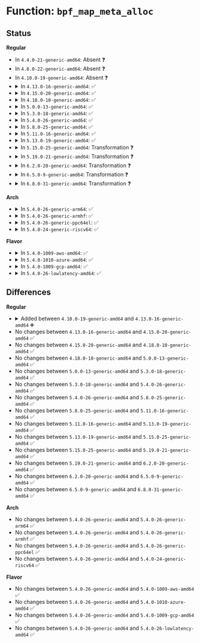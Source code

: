 # Function: <code>bpf_map_meta_alloc</code>

## Status
<b>Regular</b>
<ul>
<li>
In <code>4.4.0-21-generic-amd64</code>: Absent ❓
</li>
<li>
In <code>4.8.0-22-generic-amd64</code>: Absent ❓
</li>
<li>
In <code>4.10.0-19-generic-amd64</code>: Absent ❓
</li>
<li>
<details>
<summary>In <code>4.13.0-16-generic-amd64</code>: ✅</summary>

```c
struct bpf_map * bpf_map_meta_alloc(int inner_map_ufd)
```

```json
{
  "name": "bpf_map_meta_alloc",
  "collision_type": "Unique Global",
  "inline_type": "No",
  "funcs": [
    {
      "addr": 18446744071580543552,
      "name": "bpf_map_meta_alloc",
      "external": true,
      "loc": "kernel/bpf/map_in_map.c:12",
      "file": "kernel/bpf/map_in_map.c",
      "inline": "seen, unknown",
      "caller_inline": [],
      "caller_func": [
        "kernel/bpf/hashtab.c:htab_of_map_alloc",
        "kernel/bpf/arraymap.c:array_of_map_alloc"
      ]
    }
  ],
  "symbols": [
    {
      "addr": 18446744071580543552,
      "name": "bpf_map_meta_alloc",
      "section": ".text",
      "bind": "STB_GLOBAL",
      "size": 232
    }
  ]
}
```
</details>
</li>
<li>
<details>
<summary>In <code>4.15.0-20-generic-amd64</code>: ✅</summary>

```c
struct bpf_map * bpf_map_meta_alloc(int inner_map_ufd)
```

```json
{
  "name": "bpf_map_meta_alloc",
  "collision_type": "Unique Global",
  "inline_type": "No",
  "funcs": [
    {
      "addr": 18446744071580608720,
      "name": "bpf_map_meta_alloc",
      "external": true,
      "loc": "kernel/bpf/map_in_map.c:12",
      "file": "kernel/bpf/map_in_map.c",
      "inline": "seen, unknown",
      "caller_inline": [],
      "caller_func": [
        "kernel/bpf/hashtab.c:htab_of_map_alloc",
        "kernel/bpf/arraymap.c:array_of_map_alloc"
      ]
    }
  ],
  "symbols": [
    {
      "addr": 18446744071580608720,
      "name": "bpf_map_meta_alloc",
      "section": ".text",
      "bind": "STB_GLOBAL",
      "size": 230
    }
  ]
}
```
</details>
</li>
<li>
<details>
<summary>In <code>4.18.0-10-generic-amd64</code>: ✅</summary>

```c
struct bpf_map * bpf_map_meta_alloc(int inner_map_ufd)
```

```json
{
  "name": "bpf_map_meta_alloc",
  "collision_type": "Unique Global",
  "inline_type": "No",
  "funcs": [
    {
      "addr": 18446744071580704912,
      "name": "bpf_map_meta_alloc",
      "external": true,
      "loc": "kernel/bpf/map_in_map.c:12",
      "file": "kernel/bpf/map_in_map.c",
      "inline": "seen, unknown",
      "caller_inline": [],
      "caller_func": [
        "kernel/bpf/hashtab.c:htab_of_map_alloc",
        "kernel/bpf/arraymap.c:array_of_map_alloc"
      ]
    }
  ],
  "symbols": [
    {
      "addr": 18446744071580704912,
      "name": "bpf_map_meta_alloc",
      "section": ".text",
      "bind": "STB_GLOBAL",
      "size": 210
    }
  ]
}
```
</details>
</li>
<li>
<details>
<summary>In <code>5.0.0-13-generic-amd64</code>: ✅</summary>

```c
struct bpf_map * bpf_map_meta_alloc(int inner_map_ufd)
```

```json
{
  "name": "bpf_map_meta_alloc",
  "collision_type": "Unique Global",
  "inline_type": "No",
  "funcs": [
    {
      "addr": 18446744071580777296,
      "name": "bpf_map_meta_alloc",
      "external": true,
      "loc": "kernel/bpf/map_in_map.c:12",
      "file": "kernel/bpf/map_in_map.c",
      "inline": "seen, unknown",
      "caller_inline": [],
      "caller_func": [
        "kernel/bpf/hashtab.c:htab_of_map_alloc",
        "kernel/bpf/arraymap.c:array_of_map_alloc"
      ]
    }
  ],
  "symbols": [
    {
      "addr": 18446744071580777296,
      "name": "bpf_map_meta_alloc",
      "section": ".text",
      "bind": "STB_GLOBAL",
      "size": 272
    }
  ]
}
```
</details>
</li>
<li>
<details>
<summary>In <code>5.3.0-18-generic-amd64</code>: ✅</summary>

```c
struct bpf_map * bpf_map_meta_alloc(int inner_map_ufd)
```

```json
{
  "name": "bpf_map_meta_alloc",
  "collision_type": "Unique Global",
  "inline_type": "No",
  "funcs": [
    {
      "addr": 18446744071580861632,
      "name": "bpf_map_meta_alloc",
      "external": true,
      "loc": "kernel/bpf/map_in_map.c:9",
      "file": "kernel/bpf/map_in_map.c",
      "inline": "seen, unknown",
      "caller_inline": [],
      "caller_func": [
        "kernel/bpf/hashtab.c:htab_of_map_alloc",
        "kernel/bpf/arraymap.c:array_of_map_alloc"
      ]
    }
  ],
  "symbols": [
    {
      "addr": 18446744071580861632,
      "name": "bpf_map_meta_alloc",
      "section": ".text",
      "bind": "STB_GLOBAL",
      "size": 304
    }
  ]
}
```
</details>
</li>
<li>
<details>
<summary>In <code>5.4.0-26-generic-amd64</code>: ✅</summary>

```c
struct bpf_map * bpf_map_meta_alloc(int inner_map_ufd)
```

```json
{
  "name": "bpf_map_meta_alloc",
  "collision_type": "Unique Global",
  "inline_type": "No",
  "funcs": [
    {
      "addr": 18446744071580912672,
      "name": "bpf_map_meta_alloc",
      "external": true,
      "loc": "kernel/bpf/map_in_map.c:9",
      "file": "kernel/bpf/map_in_map.c",
      "inline": "seen, unknown",
      "caller_inline": [],
      "caller_func": [
        "kernel/bpf/hashtab.c:htab_of_map_alloc",
        "kernel/bpf/arraymap.c:array_of_map_alloc"
      ]
    }
  ],
  "symbols": [
    {
      "addr": 18446744071580912672,
      "name": "bpf_map_meta_alloc",
      "section": ".text",
      "bind": "STB_GLOBAL",
      "size": 304
    }
  ]
}
```
</details>
</li>
<li>
<details>
<summary>In <code>5.8.0-25-generic-amd64</code>: ✅</summary>

```c
struct bpf_map * bpf_map_meta_alloc(int inner_map_ufd)
```

```json
{
  "name": "bpf_map_meta_alloc",
  "collision_type": "Unique Global",
  "inline_type": "No",
  "funcs": [
    {
      "addr": 18446744071581059600,
      "name": "bpf_map_meta_alloc",
      "external": true,
      "loc": "kernel/bpf/map_in_map.c:9",
      "file": "kernel/bpf/map_in_map.c",
      "inline": "seen, unknown",
      "caller_inline": [],
      "caller_func": [
        "kernel/bpf/hashtab.c:htab_of_map_alloc",
        "kernel/bpf/arraymap.c:array_of_map_alloc"
      ]
    }
  ],
  "symbols": [
    {
      "addr": 18446744071581059600,
      "name": "bpf_map_meta_alloc",
      "section": ".text",
      "bind": "STB_GLOBAL",
      "size": 305
    }
  ]
}
```
</details>
</li>
<li>
<details>
<summary>In <code>5.11.0-16-generic-amd64</code>: ✅</summary>

```c
struct bpf_map * bpf_map_meta_alloc(int inner_map_ufd)
```

```json
{
  "name": "bpf_map_meta_alloc",
  "collision_type": "Unique Global",
  "inline_type": "No",
  "funcs": [
    {
      "addr": 18446744071581071648,
      "name": "bpf_map_meta_alloc",
      "external": true,
      "loc": "kernel/bpf/map_in_map.c:9",
      "file": "kernel/bpf/map_in_map.c",
      "inline": "seen, unknown",
      "caller_inline": [],
      "caller_func": [
        "kernel/bpf/hashtab.c:htab_of_map_alloc",
        "kernel/bpf/arraymap.c:array_of_map_alloc"
      ]
    }
  ],
  "symbols": [
    {
      "addr": 18446744071581071648,
      "name": "bpf_map_meta_alloc",
      "section": ".text",
      "bind": "STB_GLOBAL",
      "size": 349
    }
  ]
}
```
</details>
</li>
<li>
<details>
<summary>In <code>5.13.0-19-generic-amd64</code>: ✅</summary>

```c
struct bpf_map * bpf_map_meta_alloc(int inner_map_ufd)
```

```json
{
  "name": "bpf_map_meta_alloc",
  "collision_type": "Unique Global",
  "inline_type": "No",
  "funcs": [
    {
      "addr": 18446744071581086624,
      "name": "bpf_map_meta_alloc",
      "external": true,
      "loc": "kernel/bpf/map_in_map.c:9",
      "file": "kernel/bpf/map_in_map.c",
      "inline": "seen, unknown",
      "caller_inline": [],
      "caller_func": [
        "kernel/bpf/hashtab.c:htab_of_map_alloc",
        "kernel/bpf/arraymap.c:array_of_map_alloc"
      ]
    }
  ],
  "symbols": [
    {
      "addr": 18446744071581086624,
      "name": "bpf_map_meta_alloc",
      "section": ".text",
      "bind": "STB_GLOBAL",
      "size": 349
    }
  ]
}
```
</details>
</li>
<li>
<details>
<summary>In <code>5.15.0-25-generic-amd64</code>: Transformation ❓</summary>

```c
struct bpf_map * bpf_map_meta_alloc(int inner_map_ufd)
```

```json
{
  "name": "bpf_map_meta_alloc",
  "collision_type": "Unique Global",
  "inline_type": "No",
  "funcs": [
    {
      "addr": 0,
      "name": "bpf_map_meta_alloc",
      "external": true,
      "loc": "kernel/bpf/map_in_map.c:10",
      "file": "kernel/bpf/map_in_map.c",
      "inline": "seen, unknown",
      "caller_inline": [],
      "caller_func": [
        "kernel/bpf/hashtab.c:htab_of_map_alloc",
        "kernel/bpf/arraymap.c:array_of_map_alloc"
      ]
    }
  ],
  "symbols": [
    {
      "addr": 18446744071592186560,
      "name": "bpf_map_meta_alloc.cold",
      "section": ".text",
      "bind": "STB_LOCAL",
      "size": 21
    },
    {
      "addr": 18446744071581315408,
      "name": "bpf_map_meta_alloc",
      "section": ".text",
      "bind": "STB_GLOBAL",
      "size": 406
    }
  ]
}
```
</details>
</li>
<li>
<details>
<summary>In <code>5.19.0-21-generic-amd64</code>: Transformation ❓</summary>

```c
struct bpf_map * bpf_map_meta_alloc(int inner_map_ufd)
```

```json
{
  "name": "bpf_map_meta_alloc",
  "collision_type": "Unique Global",
  "inline_type": "No",
  "funcs": [
    {
      "addr": 0,
      "name": "bpf_map_meta_alloc",
      "external": true,
      "loc": "kernel/bpf/map_in_map.c:10",
      "file": "kernel/bpf/map_in_map.c",
      "inline": "seen, unknown",
      "caller_inline": [],
      "caller_func": [
        "kernel/bpf/hashtab.c:htab_of_map_alloc",
        "kernel/bpf/arraymap.c:array_of_map_alloc"
      ]
    }
  ],
  "symbols": [
    {
      "addr": 18446744071593960854,
      "name": "bpf_map_meta_alloc.cold",
      "section": ".text",
      "bind": "STB_LOCAL",
      "size": 21
    },
    {
      "addr": 18446744071581614912,
      "name": "bpf_map_meta_alloc",
      "section": ".text",
      "bind": "STB_GLOBAL",
      "size": 409
    }
  ]
}
```
</details>
</li>
<li>
<details>
<summary>In <code>6.2.0-20-generic-amd64</code>: Transformation ❓</summary>

```c
struct bpf_map * bpf_map_meta_alloc(int inner_map_ufd)
```

```json
{
  "name": "bpf_map_meta_alloc",
  "collision_type": "Unique Global",
  "inline_type": "No",
  "funcs": [
    {
      "addr": 0,
      "name": "bpf_map_meta_alloc",
      "external": true,
      "loc": "kernel/bpf/map_in_map.c:10",
      "file": "kernel/bpf/map_in_map.c",
      "inline": "seen, unknown",
      "caller_inline": [],
      "caller_func": [
        "kernel/bpf/hashtab.c:htab_of_map_alloc",
        "kernel/bpf/arraymap.c:array_of_map_alloc"
      ]
    }
  ],
  "symbols": [
    {
      "addr": 18446744071596021481,
      "name": "bpf_map_meta_alloc.cold",
      "section": ".text",
      "bind": "STB_LOCAL",
      "size": 21
    },
    {
      "addr": 18446744071581998992,
      "name": "bpf_map_meta_alloc",
      "section": ".text",
      "bind": "STB_GLOBAL",
      "size": 425
    }
  ]
}
```
</details>
</li>
<li>
<details>
<summary>In <code>6.5.0-9-generic-amd64</code>: Transformation ❓</summary>

```c
struct bpf_map * bpf_map_meta_alloc(int inner_map_ufd)
```

```json
{
  "name": "bpf_map_meta_alloc",
  "collision_type": "Unique Global",
  "inline_type": "No",
  "funcs": [
    {
      "addr": 0,
      "name": "bpf_map_meta_alloc",
      "external": true,
      "loc": "kernel/bpf/map_in_map.c:10",
      "file": "kernel/bpf/map_in_map.c",
      "inline": "seen, unknown",
      "caller_inline": [],
      "caller_func": [
        "kernel/bpf/hashtab.c:htab_of_map_alloc",
        "kernel/bpf/arraymap.c:array_of_map_alloc"
      ]
    }
  ],
  "symbols": [
    {
      "addr": 18446744071596543116,
      "name": "bpf_map_meta_alloc.cold",
      "section": ".text",
      "bind": "STB_LOCAL",
      "size": 20
    },
    {
      "addr": 18446744071582190384,
      "name": "bpf_map_meta_alloc",
      "section": ".text",
      "bind": "STB_GLOBAL",
      "size": 429
    }
  ]
}
```
</details>
</li>
<li>
<details>
<summary>In <code>6.8.0-31-generic-amd64</code>: Transformation ❓</summary>

```c
struct bpf_map * bpf_map_meta_alloc(int inner_map_ufd)
```

```json
{
  "name": "bpf_map_meta_alloc",
  "collision_type": "Unique Global",
  "inline_type": "No",
  "funcs": [
    {
      "addr": 0,
      "name": "bpf_map_meta_alloc",
      "external": true,
      "loc": "kernel/bpf/map_in_map.c:10",
      "file": "kernel/bpf/map_in_map.c",
      "inline": "seen, unknown",
      "caller_inline": [],
      "caller_func": [
        "kernel/bpf/hashtab.c:htab_of_map_alloc",
        "kernel/bpf/arraymap.c:array_of_map_alloc"
      ]
    }
  ],
  "symbols": [
    {
      "addr": 18446744071597446209,
      "name": "bpf_map_meta_alloc.cold",
      "section": ".text",
      "bind": "STB_LOCAL",
      "size": 20
    },
    {
      "addr": 18446744071582339216,
      "name": "bpf_map_meta_alloc",
      "section": ".text",
      "bind": "STB_GLOBAL",
      "size": 429
    }
  ]
}
```
</details>
</li>
</ul>
<b>Arch</b>
<ul>
<li>
<details>
<summary>In <code>5.4.0-26-generic-arm64</code>: ✅</summary>

```c
struct bpf_map * bpf_map_meta_alloc(int inner_map_ufd)
```

```json
{
  "name": "bpf_map_meta_alloc",
  "collision_type": "Unique Global",
  "inline_type": "No",
  "funcs": [
    {
      "addr": 18446603336492245296,
      "name": "bpf_map_meta_alloc",
      "external": true,
      "loc": "kernel/bpf/map_in_map.c:9",
      "file": "kernel/bpf/map_in_map.c",
      "inline": "seen, unknown",
      "caller_inline": [],
      "caller_func": [
        "kernel/bpf/hashtab.c:htab_of_map_alloc",
        "kernel/bpf/arraymap.c:array_of_map_alloc"
      ]
    }
  ],
  "symbols": [
    {
      "addr": 18446603336492245296,
      "name": "bpf_map_meta_alloc",
      "section": ".text",
      "bind": "STB_GLOBAL",
      "size": 324
    }
  ]
}
```
</details>
</li>
<li>
<details>
<summary>In <code>5.4.0-26-generic-armhf</code>: ✅</summary>

```c
struct bpf_map * bpf_map_meta_alloc(int inner_map_ufd)
```

```json
{
  "name": "bpf_map_meta_alloc",
  "collision_type": "Unique Global",
  "inline_type": "No",
  "funcs": [
    {
      "addr": 3226138720,
      "name": "bpf_map_meta_alloc",
      "external": true,
      "loc": "kernel/bpf/map_in_map.c:9",
      "file": "kernel/bpf/map_in_map.c",
      "inline": "seen, unknown",
      "caller_inline": [],
      "caller_func": [
        "kernel/bpf/hashtab.c:htab_of_map_alloc",
        "kernel/bpf/arraymap.c:array_of_map_alloc"
      ]
    }
  ],
  "symbols": [
    {
      "addr": 3226138720,
      "name": "bpf_map_meta_alloc",
      "section": ".text",
      "bind": "STB_GLOBAL",
      "size": 400
    }
  ]
}
```
</details>
</li>
<li>
<details>
<summary>In <code>5.4.0-26-generic-ppc64el</code>: ✅</summary>

```c
struct bpf_map * bpf_map_meta_alloc(int inner_map_ufd)
```

```json
{
  "name": "bpf_map_meta_alloc",
  "collision_type": "Unique Global",
  "inline_type": "No",
  "funcs": [
    {
      "addr": 13835058055285472912,
      "name": "bpf_map_meta_alloc",
      "external": true,
      "loc": "kernel/bpf/map_in_map.c:9",
      "file": "kernel/bpf/map_in_map.c",
      "inline": "seen, unknown",
      "caller_inline": [],
      "caller_func": [
        "kernel/bpf/hashtab.c:htab_of_map_alloc",
        "kernel/bpf/arraymap.c:array_of_map_alloc"
      ]
    }
  ],
  "symbols": [
    {
      "addr": 13835058055285472912,
      "name": "bpf_map_meta_alloc",
      "section": ".text",
      "bind": "STB_GLOBAL",
      "size": 500
    }
  ]
}
```
</details>
</li>
<li>
<details>
<summary>In <code>5.4.0-24-generic-riscv64</code>: ✅</summary>

```c
struct bpf_map * bpf_map_meta_alloc(int inner_map_ufd)
```

```json
{
  "name": "bpf_map_meta_alloc",
  "collision_type": "Unique Global",
  "inline_type": "No",
  "funcs": [
    {
      "addr": 18446743936272388882,
      "name": "bpf_map_meta_alloc",
      "external": true,
      "loc": "kernel/bpf/map_in_map.c:9",
      "file": "kernel/bpf/map_in_map.c",
      "inline": "seen, unknown",
      "caller_inline": [],
      "caller_func": [
        "kernel/bpf/hashtab.c:htab_of_map_alloc",
        "kernel/bpf/arraymap.c:array_of_map_alloc"
      ]
    }
  ],
  "symbols": [
    {
      "addr": 18446743936272388882,
      "name": "bpf_map_meta_alloc",
      "section": ".text",
      "bind": "STB_GLOBAL",
      "size": 270
    }
  ]
}
```
</details>
</li>
</ul>
<b>Flavor</b>
<ul>
<li>
<details>
<summary>In <code>5.4.0-1009-aws-amd64</code>: ✅</summary>

```c
struct bpf_map * bpf_map_meta_alloc(int inner_map_ufd)
```

```json
{
  "name": "bpf_map_meta_alloc",
  "collision_type": "Unique Global",
  "inline_type": "No",
  "funcs": [
    {
      "addr": 18446744071580881472,
      "name": "bpf_map_meta_alloc",
      "external": true,
      "loc": "kernel/bpf/map_in_map.c:9",
      "file": "kernel/bpf/map_in_map.c",
      "inline": "seen, unknown",
      "caller_inline": [],
      "caller_func": [
        "kernel/bpf/hashtab.c:htab_of_map_alloc",
        "kernel/bpf/arraymap.c:array_of_map_alloc"
      ]
    }
  ],
  "symbols": [
    {
      "addr": 18446744071580881472,
      "name": "bpf_map_meta_alloc",
      "section": ".text",
      "bind": "STB_GLOBAL",
      "size": 304
    }
  ]
}
```
</details>
</li>
<li>
<details>
<summary>In <code>5.4.0-1010-azure-amd64</code>: ✅</summary>

```c
struct bpf_map * bpf_map_meta_alloc(int inner_map_ufd)
```

```json
{
  "name": "bpf_map_meta_alloc",
  "collision_type": "Unique Global",
  "inline_type": "No",
  "funcs": [
    {
      "addr": 18446744071580827536,
      "name": "bpf_map_meta_alloc",
      "external": true,
      "loc": "kernel/bpf/map_in_map.c:9",
      "file": "kernel/bpf/map_in_map.c",
      "inline": "seen, unknown",
      "caller_inline": [],
      "caller_func": [
        "kernel/bpf/hashtab.c:htab_of_map_alloc",
        "kernel/bpf/arraymap.c:array_of_map_alloc"
      ]
    }
  ],
  "symbols": [
    {
      "addr": 18446744071580827536,
      "name": "bpf_map_meta_alloc",
      "section": ".text",
      "bind": "STB_GLOBAL",
      "size": 304
    }
  ]
}
```
</details>
</li>
<li>
<details>
<summary>In <code>5.4.0-1009-gcp-amd64</code>: ✅</summary>

```c
struct bpf_map * bpf_map_meta_alloc(int inner_map_ufd)
```

```json
{
  "name": "bpf_map_meta_alloc",
  "collision_type": "Unique Global",
  "inline_type": "No",
  "funcs": [
    {
      "addr": 18446744071580872720,
      "name": "bpf_map_meta_alloc",
      "external": true,
      "loc": "kernel/bpf/map_in_map.c:9",
      "file": "kernel/bpf/map_in_map.c",
      "inline": "seen, unknown",
      "caller_inline": [],
      "caller_func": [
        "kernel/bpf/hashtab.c:htab_of_map_alloc",
        "kernel/bpf/arraymap.c:array_of_map_alloc"
      ]
    }
  ],
  "symbols": [
    {
      "addr": 18446744071580872720,
      "name": "bpf_map_meta_alloc",
      "section": ".text",
      "bind": "STB_GLOBAL",
      "size": 304
    }
  ]
}
```
</details>
</li>
<li>
<details>
<summary>In <code>5.4.0-26-lowlatency-amd64</code>: ✅</summary>

```c
struct bpf_map * bpf_map_meta_alloc(int inner_map_ufd)
```

```json
{
  "name": "bpf_map_meta_alloc",
  "collision_type": "Unique Global",
  "inline_type": "No",
  "funcs": [
    {
      "addr": 18446744071580931296,
      "name": "bpf_map_meta_alloc",
      "external": true,
      "loc": "kernel/bpf/map_in_map.c:9",
      "file": "kernel/bpf/map_in_map.c",
      "inline": "seen, unknown",
      "caller_inline": [],
      "caller_func": [
        "kernel/bpf/hashtab.c:htab_of_map_alloc",
        "kernel/bpf/arraymap.c:array_of_map_alloc"
      ]
    }
  ],
  "symbols": [
    {
      "addr": 18446744071580931296,
      "name": "bpf_map_meta_alloc",
      "section": ".text",
      "bind": "STB_GLOBAL",
      "size": 304
    }
  ]
}
```
</details>
</li>
</ul>

## Differences
<b>Regular</b>
<ul>
<li>
<details>
<summary>Added between <code>4.10.0-19-generic-amd64</code> and <code>4.13.0-16-generic-amd64</code> ➕</summary>

```c
struct bpf_map * bpf_map_meta_alloc(int inner_map_ufd)
```
</details>
</li>
<li>
No changes between <code>4.13.0-16-generic-amd64</code> and <code>4.15.0-20-generic-amd64</code> ✅
</li>
<li>
No changes between <code>4.15.0-20-generic-amd64</code> and <code>4.18.0-10-generic-amd64</code> ✅
</li>
<li>
No changes between <code>4.18.0-10-generic-amd64</code> and <code>5.0.0-13-generic-amd64</code> ✅
</li>
<li>
No changes between <code>5.0.0-13-generic-amd64</code> and <code>5.3.0-18-generic-amd64</code> ✅
</li>
<li>
No changes between <code>5.3.0-18-generic-amd64</code> and <code>5.4.0-26-generic-amd64</code> ✅
</li>
<li>
No changes between <code>5.4.0-26-generic-amd64</code> and <code>5.8.0-25-generic-amd64</code> ✅
</li>
<li>
No changes between <code>5.8.0-25-generic-amd64</code> and <code>5.11.0-16-generic-amd64</code> ✅
</li>
<li>
No changes between <code>5.11.0-16-generic-amd64</code> and <code>5.13.0-19-generic-amd64</code> ✅
</li>
<li>
No changes between <code>5.13.0-19-generic-amd64</code> and <code>5.15.0-25-generic-amd64</code> ✅
</li>
<li>
No changes between <code>5.15.0-25-generic-amd64</code> and <code>5.19.0-21-generic-amd64</code> ✅
</li>
<li>
No changes between <code>5.19.0-21-generic-amd64</code> and <code>6.2.0-20-generic-amd64</code> ✅
</li>
<li>
No changes between <code>6.2.0-20-generic-amd64</code> and <code>6.5.0-9-generic-amd64</code> ✅
</li>
<li>
No changes between <code>6.5.0-9-generic-amd64</code> and <code>6.8.0-31-generic-amd64</code> ✅
</li>
</ul>
<b>Arch</b>
<ul>
<li>
No changes between <code>5.4.0-26-generic-amd64</code> and <code>5.4.0-26-generic-arm64</code> ✅
</li>
<li>
No changes between <code>5.4.0-26-generic-amd64</code> and <code>5.4.0-26-generic-armhf</code> ✅
</li>
<li>
No changes between <code>5.4.0-26-generic-amd64</code> and <code>5.4.0-26-generic-ppc64el</code> ✅
</li>
<li>
No changes between <code>5.4.0-26-generic-amd64</code> and <code>5.4.0-24-generic-riscv64</code> ✅
</li>
</ul>
<b>Flavor</b>
<ul>
<li>
No changes between <code>5.4.0-26-generic-amd64</code> and <code>5.4.0-1009-aws-amd64</code> ✅
</li>
<li>
No changes between <code>5.4.0-26-generic-amd64</code> and <code>5.4.0-1010-azure-amd64</code> ✅
</li>
<li>
No changes between <code>5.4.0-26-generic-amd64</code> and <code>5.4.0-1009-gcp-amd64</code> ✅
</li>
<li>
No changes between <code>5.4.0-26-generic-amd64</code> and <code>5.4.0-26-lowlatency-amd64</code> ✅
</li>
</ul>

